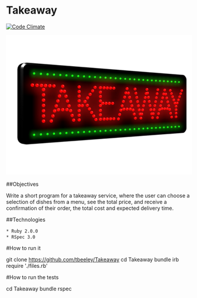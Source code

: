Takeaway
========

[![Code Climate](https://codeclimate.com/github/tbeeley/Takeaway/badges/gpa.svg)](https://codeclimate.com/github/tbeeley/Takeaway)

![Picture](./assets/takeaway.png)

##Objectives

Write a short program for a takeaway service, where the user can choose a selection of dishes from a menu, see the total price, and receive a confirmation of their order, the total cost and expected delivery time.

##Technologies

    * Ruby 2.0.0
    * RSpec 3.0

#How to run it

git clone https://github.com/tbeeley/Takeaway
cd Takeaway
bundle
irb
require './files.rb'

#How to run the tests

cd Takeaway
bundle
rspec